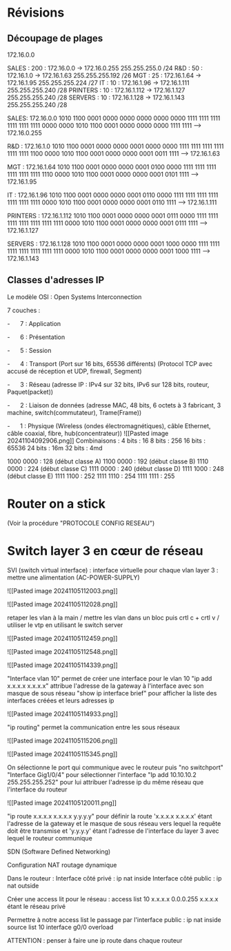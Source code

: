 
# Révisions 

## Découpage de plages 

172.16.0.0

SALES : 200 : 172.16.0.0 -> 172.16.0.255 
			255.255.255.0 /24
R&D : 50 : 172.16.1.0 -> 172.16.1.63 
			255.255.255.192 /26
MGT : 25 : 172.16.1.64 -> 172.16.1.95 
			255.255.255.224 /27
IT : 10 : 172.16.1.96 -> 172.16.1.111 
			255.255.255.240 /28
PRINTERS : 10 : 172.16.1.112 -> 172.16.1.127
			255.255.255.240 /28
SERVERS : 10 : 172.16.1.128 -> 172.16.1.143
			255.255.255.240 /28

SALES:
172.16.0.0
1010 1100 0001 0000 0000 0000 0000 0000
1111 1111 1111 1111 1111 1111 0000 0000
1010 1100 0001 0000 0000 0000 1111 1111
--> 172.16.0.255

R&D :
172.16.1.0
1010 1100 0001 0000 0000 0001 0000 0000
1111 1111 1111 1111 1111 1111 1100 0000
1010 1100 0001 0000 0000 0001 0011 1111
--> 172.16.1.63

MGT : 
172.16.1.64
1010 1100 0001 0000 0000 0001 0100 0000
1111 1111 1111 1111 1111 1111 1110 0000
1010 1100 0001 0000 0000 0001 0101 1111
--> 172.16.1.95

IT : 
172.16.1.96
1010 1100 0001 0000 0000 0001 0110 0000
1111 1111 1111 1111 1111 1111 1111 0000
1010 1100 0001 0000 0000 0001 0110 1111
--> 172.16.1.111

PRINTERS : 
172.16.1.112
1010 1100 0001 0000 0000 0001 0111 0000
1111 1111 1111 1111 1111 1111 1111 0000
1010 1100 0001 0000 0000 0001 0111 1111
--> 172.16.1.127

SERVERS : 
172.16.1.128
1010 1100 0001 0000 0000 0001 1000 0000
1111 1111 1111 1111 1111 1111 1111 0000
1010 1100 0001 0000 0000 0001 1000 1111
--> 172.16.1.143

## Classes d'adresses IP

Le modèle OSI : Open Systems Interconnection

7 couches :

-      7 : Application

-      6 : Présentation

-      5 : Session

-      4 : Transport (Port sur 16 bits, 65536 différents) (Protocol TCP avec accusé de réception et UDP, firewall, Segment)

-      3 : Réseau (adresse IP : IPv4 sur 32 bits, IPv6 sur 128 bits, routeur, Paquet(packet))

-      2 : Liaison de données (adresse MAC, 48 bits, 6 octets à 3 fabricant, 3 machine, switch(commutateur), Trame(Frame))

-      1 : Physique (Wireless (ondes électromagnétiques), câble Ethernet, câble coaxial, fibre, hub(concentrateur))
![[Pasted image 20241104092906.png]]
Combinaisons :
4 bits : 16
8 bits : 256
16 bits : 65536
24 bits : 16m
32 bits : 4md 

1000 0000 : 128 (début classe A)
1100 0000 : 192 (début classe B)
1110 0000 : 224 (début classe C)
1111 0000 : 240 (début classe D)
1111 1000 : 248 (début classe E)
1111 1100 : 252
1111 1110 : 254
1111 1111 : 255

# Router on a stick

(Voir la procédure "PROTOCOLE CONFIG RESEAU")

# Switch layer 3 en cœur de réseau 


SVI (switch virtual interface) : interface virtuelle pour chaque vlan
layer 3 : mettre une alimentation (AC-POWER-SUPPLY)


![[Pasted image 20241105112003.png]]

![[Pasted image 20241105112028.png]]

retaper les vlan à la main / mettre les vlan dans un bloc puis crtl c + crtl v / utiliser le vtp en utilisant le switch server

![[Pasted image 20241105112459.png]]

![[Pasted image 20241105112548.png]]

![[Pasted image 20241105114339.png]]

"Interface vlan 10" permet de créer une interface pour le vlan 10
"ip add x.x.x.x x.x.x.x" attribue l'adresse de la gateway à l'interface avec son masque de sous réseau
"show ip interface brief" pour afficher la liste des interfaces créées et leurs adresses ip

![[Pasted image 20241105114933.png]]

"ip routing" permet la communication entre les sous réseaux

![[Pasted image 20241105115206.png]]

![[Pasted image 20241105115345.png]]

On sélectionne le port qui communique avec le routeur puis "no switchport"
"Interface Gig1/0/4" pour sélectionner l'interface
"Ip add 10.10.10.2 255.255.255.252" pour lui attribuer l'adresse ip du même réseau que l'interface du routeur

![[Pasted image 20241105120011.png]]

"ip route x.x.x.x x.x.x.x y.y.y.y" pour définir la route 'x.x.x.x x.x.x.x' étant l'adresse de la gateway et le masque de sous réseau vers lequel la requête doit être transmise et 'y.y.y.y' étant l'adresse de l'interface du layer 3 avec lequel le routeur communique

SDN (Software Defined Networking)

Configuration NAT routage dynamique 

Dans le routeur : 
Interface côté privé : ip nat inside
Interface côté public : ip nat outside

Créer une access lit pour le réseau : access list 10 x.x.x.x 0.0.0.255
x.x.x.x étant le réseau privé

Permettre à notre access list le passage par l'interface public : ip nat inside source list 10 interface g0/0 overload

ATTENTION : penser à faire une ip route dans chaque routeur

